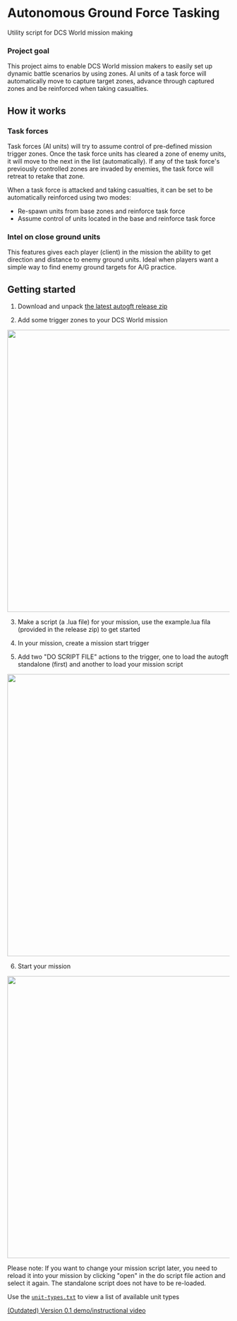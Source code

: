 # Autonomous Ground Force Tasking
Utility script for DCS World mission making

### Project goal
This project aims to enable DCS World mission makers to easily set up dynamic battle scenarios by using zones. AI units of a task force will automatically move to capture target zones, advance through captured zones and be reinforced when taking casualties.

## How it works

### Task forces
Task forces (AI units) will try to assume control of pre-defined mission trigger zones. Once the task force units has cleared a zone of enemy units, it will move to the next in the list (automatically). If any of the task force's previously controlled zones are invaded by enemies, the task force will retreat to retake that zone.

When a task force is attacked and taking casualties, it can be set to be automatically reinforced using two modes:
* Re-spawn units from base zones and reinforce task force
* Assume control of units located in the base and reinforce task force

### Intel on close ground units
This features gives each player (client) in the mission the ability to get direction and distance to enemy ground units. Ideal when players want a simple way to find enemy ground targets for A/G practice.

## Getting started
1. Download and unpack [the latest autogft release zip](https://github.com/birgersp/dcs-autogft/releases/latest/)  

2. Add some trigger zones to your DCS World mission  
<img src="https://cloud.githubusercontent.com/assets/5260237/21239139/ef528744-c305-11e6-9fa4-d19f45ac4b78.jpg" width="640"/>

3. Make a script (a .lua file) for your mission, use the example.lua fila (provided in the release zip) to get started  

4. In your mission, create a mission start trigger  

5. Add two "DO SCRIPT FILE" actions to the trigger, one to load the autogft standalone (first) and another to load your mission script  
<img src="https://cloud.githubusercontent.com/assets/5260237/21239387/f762718c-c306-11e6-8f58-07480400e8fb.jpg" width="640"/>

6. Start your mission  
<img src="https://cloud.githubusercontent.com/assets/5260237/21239238/4ea96f3c-c306-11e6-9cc8-38d8360fcccc.jpg" width="640"/>

Please note: If you want to change your mission script later, you need to reload it into your mission by clicking "open" in the do script file action and select it again. The standalone script does not have to be re-loaded.  

Use the [`unit-types.txt`](https://raw.githubusercontent.com/birgersp/dcs-unit-types/master/unit-types.txt) to view a list of available unit types

[(Outdated) Version 0.1 demo/instructional video](https://www.youtube.com/watch?v=bmTS60qrF5g)
